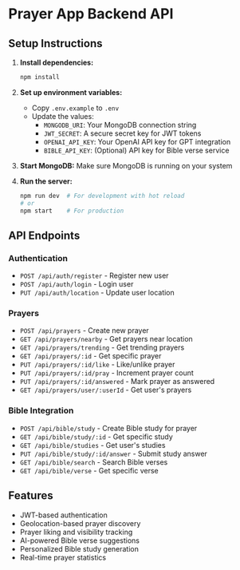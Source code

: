 # Prayer App Backend API

## Setup Instructions

1. **Install dependencies:**
   ```bash
   npm install
   ```

2. **Set up environment variables:**
   - Copy `.env.example` to `.env`
   - Update the values:
     - `MONGODB_URI`: Your MongoDB connection string
     - `JWT_SECRET`: A secure secret key for JWT tokens
     - `OPENAI_API_KEY`: Your OpenAI API key for GPT integration
     - `BIBLE_API_KEY`: (Optional) API key for Bible verse service

3. **Start MongoDB:**
   Make sure MongoDB is running on your system

4. **Run the server:**
   ```bash
   npm run dev  # For development with hot reload
   # or
   npm start    # For production
   ```

## API Endpoints

### Authentication
- `POST /api/auth/register` - Register new user
- `POST /api/auth/login` - Login user
- `PUT /api/auth/location` - Update user location

### Prayers
- `POST /api/prayers` - Create new prayer
- `GET /api/prayers/nearby` - Get prayers near location
- `GET /api/prayers/trending` - Get trending prayers
- `GET /api/prayers/:id` - Get specific prayer
- `PUT /api/prayers/:id/like` - Like/unlike prayer
- `PUT /api/prayers/:id/pray` - Increment prayer count
- `PUT /api/prayers/:id/answered` - Mark prayer as answered
- `GET /api/prayers/user/:userId` - Get user's prayers

### Bible Integration
- `POST /api/bible/study` - Create Bible study for prayer
- `GET /api/bible/study/:id` - Get specific study
- `GET /api/bible/studies` - Get user's studies
- `PUT /api/bible/study/:id/answer` - Submit study answer
- `GET /api/bible/search` - Search Bible verses
- `GET /api/bible/verse` - Get specific verse

## Features
- JWT-based authentication
- Geolocation-based prayer discovery
- Prayer liking and visibility tracking
- AI-powered Bible verse suggestions
- Personalized Bible study generation
- Real-time prayer statistics